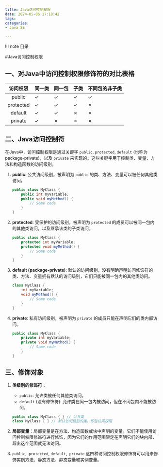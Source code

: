 ```yaml
---
title: Java访问控制权限
date: 2024-05-06 17:18:42
tags:
categories:
- Java SE

---
```


!!! note 目录
    <!-- toc -->

#Java访问控制权限

## 一、对Java中访问控制权限修饰符的对比表格

| 访问权限   | 同一类 | 同一包 | 子类 | 不同包的非子类 |
|:---------:|--------|-------|------|----------------|
| public    | ✓      | ✓     | ✓    | ✓              |
| protected | ✓      | ✓     | ✓    | ✗              |
| default   | ✓      | ✓     | ✗    | ✗              |
| private   | ✓      | ✗     | ✗    | ✗              |

## 二、Java访问控制符
在Java中，访问控制权限是通过关键字 `public`, `protected`, `default` (也称为 package-private)，以及 `private` 来实现的。这些关键字用于控制类、变量、方法和构造函数的访问级别。

1. **public**: 公共访问级别，被声明为 `public` 的类、方法、变量可以被任何其他类访问。
  
   ```java
   public class MyClass {
       public int myVariable;
       public void myMethod() {
           // Some code
       }
   }
   ```

2. **protected**: 受保护的访问级别，被声明为 `protected` 的成员可以被同一包内的其他类访问，以及继承该类的子类访问。
  
   ```java
   public class MyClass {
       protected int myVariable;
       protected void myMethod() {
           // Some code
       }
   }
   ```

3. **default (package-private)**: 默认的访问级别，没有明确声明访问修饰符的类、方法、变量拥有默认的访问级别，它们只能被同一包内的其他类访问。
  
   ```java
   class MyClass {
       int myVariable;
       void myMethod() {
           // Some code
       }
   }
   ```

4. **private**: 私有访问级别，被声明为 `private` 的成员只能在声明它们的类内部访问。
  
   ```java
   public class MyClass {
       private int myVariable;
       private void myMethod() {
           // Some code
       }
   }
   ```
   
## 三、修饰对象

1. **类级别的修饰符**：
   - `public`: 允许类被任何其他类访问。
   - `default` (没有修饰符): 允许类在同一包内被访问，但在不同包内不能被访问。

   ```java
   public class MyClass { } // 公共类
   class MyClass { } // 默认访问级别的类，即包访问权限
   ```

2. **局部变量**：局部变量是在方法、构造函数或块中声明的变量。它们不能使用访问控制权限修饰符进行修饰，因为它们的作用范围限定在声明它们的块内部，超出这个范围就无法访问。

3. `public`,` protected`, `default`,` private` 这四种访问控制权限修饰符可以用来修饰实例方法、静态方法、静态变量和实例变量。